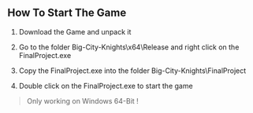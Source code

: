 ## How To Start The Game

1. Download the Game and unpack it

2. Go to the folder Big-City-Knights\x64\Release and right click on the FinalProject.exe

3. Copy the FinalProject.exe into the folder Big-City-Knights\FinalProject

4. Double click on the FinalProject.exe to start the game




> Only working on Windows 64-Bit !
